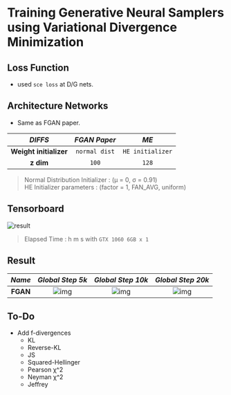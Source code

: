 # Training Generative Neural Samplers using Variational Divergence Minimization

## Loss Function

* used ``sce loss`` at D/G nets.

## Architecture Networks

* Same as FGAN paper.

*DIFFS* | *FGAN Paper* | *ME*  |
 :---:  |     :---:      | :---: |
 **Weight initializer** | ``normal dist`` | ``HE initializer`` |
 **z dim** | ``100`` | ``128`` |
 
> Normal Distribution Initializer : (µ = 0, σ = 0.91) <br/>
> HE Initializer parameters       : (factor = 1, FAN_AVG, uniform)

## Tensorboard

![result](./fgan_tb.png)

> Elapsed Time : h m s with ``GTX 1060 6GB x 1``

## Result

*Name* | *Global Step 5k* | *Global Step 10k* | *Global Step 20k*
:---: | :---: | :---: | :---:
**FGAN**      | ![img](./gen_img/train_8000.png) | ![img](./gen_img/train_16000.png) | ![img](./gen_img/train_32000.png)

## To-Do
* Add f-divergences
  * KL
  * Reverse-KL
  * JS
  * Squared-Hellinger
  * Pearson χ^2
  * Neyman χ^2
  * Jeffrey